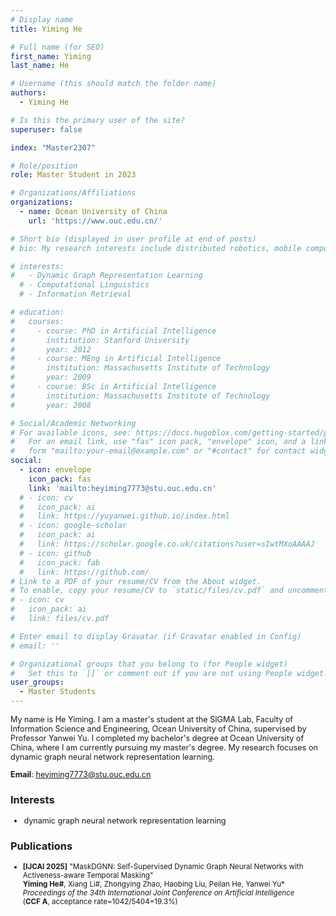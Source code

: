 ```yaml
---
# Display name
title: Yiming He

# Full name (for SEO)
first_name: Yiming
last_name: He

# Username (this should match the folder name)
authors:
  - Yiming He

# Is this the primary user of the site?
superuser: false

index: "Master2307"

# Role/position
role: Master Student in 2023

# Organizations/Affiliations
organizations:
  - name: Ocean University of China
    url: 'https://www.ouc.edu.cn/'

# Short bio (displayed in user profile at end of posts)
# bio: My research interests include distributed robotics, mobile computing and programmable matter.

# interests:
#   - Dynamic Graph Representation Learning
  # - Computational Linguistics
  # - Information Retrieval

# education:
#   courses:
#     - course: PhD in Artificial Intelligence
#       institution: Stanford University
#       year: 2012
#     - course: MEng in Artificial Intelligence
#       institution: Massachusetts Institute of Technology
#       year: 2009
#     - course: BSc in Artificial Intelligence
#       institution: Massachusetts Institute of Technology
#       year: 2008

# Social/Academic Networking
# For available icons, see: https://docs.hugoblox.com/getting-started/page-builder/#icons
#   For an email link, use "fas" icon pack, "envelope" icon, and a link in the
#   form "mailto:your-email@example.com" or "#contact" for contact widget.
social:
  - icon: envelope
    icon_pack: fas
    link: 'mailto:heyiming7773@stu.ouc.edu.cn'
  # - icon: cv
  #   icon_pack: ai
  #   link: https://yuyanwei.github.io/index.html
  # - icon: google-scholar
  #   icon_pack: ai
  #   link: https://scholar.google.co.uk/citations?user=sIwtMXoAAAAJ
  # - icon: github
  #   icon_pack: fab
  #   link: https://github.com/
# Link to a PDF of your resume/CV from the About widget.
# To enable, copy your resume/CV to `static/files/cv.pdf` and uncomment the lines below.
# - icon: cv
#   icon_pack: ai
#   link: files/cv.pdf

# Enter email to display Gravatar (if Gravatar enabled in Config)
# email: ''

# Organizational groups that you belong to (for People widget)
#   Set this to `[]` or comment out if you are not using People widget.
user_groups:
  - Master Students
---
```


<div style="font-size: 0.9em;"> <!-- 调小至原字体的90% -->

My name is He Yiming. I am a master\'s student at the SIGMA Lab, Faculty of Information Science and Engineering, Ocean University of China, supervised by Professor Yanwei Yu. I completed my bachelor\'s degree at Ocean University of China, where I am currently pursuing my master\'s degree. My research focuses on dynamic graph neural network representation learning.

**Email**: heyiming7773@stu.ouc.edu.cn
</div>

### Interests
<div style="font-size: 0.9em;"> <!-- 调小至原字体的90% -->

- dynamic graph neural network representation learning

</div>

### Publications
<div style="font-size: 0.83em;"> <!-- 调小至原字体的90% -->

- **[IJCAI 2025]** \"MaskDGNN: Self-Supervised Dynamic Graph Neural Networks with Activeness-aware Temporal Masking\"    
  **Yiming He#**, Xiang Li#, Zhongying Zhao, Haobing Liu, Peilan He, Yanwei Yu*   
  *Proceedings of the 34th International Joint Conference on Artificial Intelligence*    
  (**CCF A**, acceptance rate=1042/5404=19.3%)  

</div>
